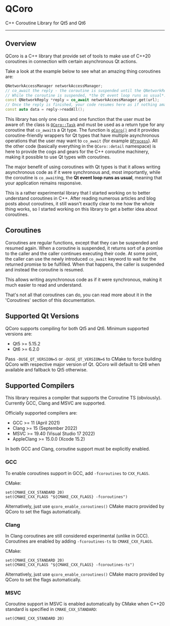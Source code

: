 <!--
SPDX-FileCopyrightText: 2022 Daniel Vrátil <dvratil@kde.org>

SPDX-License-Identifier: GFDL-1.3-or-later
-->

# QCoro

C++ Coroutine Library for Qt5 and Qt6

---

## Overview

QCoro is a C++ library that provide set of tools to make use of C++20 coroutines
in connection with certain asynchronous Qt actions.

Take a look at the example below to see what an amazing thing coroutines are:
```cpp
QNetworkAccessManager networkAccessManager;
// co_await the reply - the coroutine is suspended until the QNetworkReply is finished.
// While the coroutine is suspended, *the Qt event loop runs as usual*.
const QNetworkReply *reply = co_await networkAccessManager.get(url);
// Once the reply is finished, your code resumes here as if nothing amazing has just happened ;-)
const auto data = reply->readAll();
```

This library has only one class and one function that the user must be aware of: the class is
[`QCoro::Task`](reference/coro/task.md) and must be used as a return type for any coroutine that `co_await`s
a Qt type. The function is [`qCoro()`](reference/coro/coro.md) and it provides coroutine-friendly
wrappers for Qt types that have multiple asynchronous operations that the user may want to `co_await`
(for example [`QProcess`](reference/core/qprocess.md)). All the other code (basically everything in the
`QCoro::detail` namespace) is here to provide the cogs and gears for the C++ coroutine machinery,
making it possible to use Qt types with coroutines.

The major benefit of using coroutines with Qt types is that it allows writing asynchronous code as if it
were synchronous and, most importantly, while the coroutine is `co_await`ing, the __Qt event loop runs
as usual__, meaning that your application remains responsive.

This is a rather experimental library that I started working on to better understand coroutines
in C++. After reading numerous articles and blog posts about coroutines, it still wasn't exactly
clear to me how the whole thing works, so I started working on this library to get a better idea
about coroutines.

## Coroutines

Coroutines are regular functions, except that they can be suspended and resumed again. When
a coroutine is suspended, it returns sort of a promise to the caller and the caller continues
executing their code. At some point, the caller can use the newly introduced `co_await` keyword
to wait for the returned promise to be fulfilled. When that happens, the caller is suspended
and instead the coroutine is resumed.

This allows writing asynchronous code as if it were synchronous, making it much easier to read
and understand.

That's not all that coroutines can do, you can read more about it in the 'Coroutines' section
of this documentation.

## Supported Qt Versions

QCoro supports compiling for both Qt5 and Qt6. Minimum supported versions are:

* Qt5 >= 5.15.2
* Qt6 >= 6.2.0

Pass `-DUSE_QT_VERSION=5` or `-DUSE_QT_VERSION=6` to CMake to force building QCoro with respective
major version of Qt. QCoro will default to Qt6 when available and fallback to Qt5 otherwise.

## Supported Compilers

This library requires a compiler that supports the Coroutine TS (obviously). Currently
GCC, Clang and MSVC are supported.

Officially supported compilers are:
* GCC >= 11 (April 2021)
* Clang >= 15 (September 2022)
* MSVC >= 19.40 (Visual Studio 17 2022)
* AppleClang >= 15.0.0 (Xcode 15.2)

In both GCC and Clang, coroutine support must be explicitly enabled.

### GCC

To enable coroutines support in GCC, add `-fcoroutines` to `CXX_FLAGS`.

CMake:
```
set(CMAKE_CXX_STANDARD 20)
set(CMAKE_CXX_FLAGS "${CMAKE_CXX_FLAGS} -fcoroutines")
```

Alternatively, just use `qcoro_enable_coroutines()` CMake macro provided by QCoro to set the
flags automatically.

### Clang

In Clang coroutines are still considered experimental (unlike in GCC).
Coroutines are enabled by adding `-fcoroutines-ts` to `CMAKE_CXX_FLAGS`.

CMake:
```
set(CMAKE_CXX_STANDARD 20)
set(CMAKE_CXX_FLAGS "${CMAKE_CXX_FLAGS} -fcoroutines-ts")
```

Alternatively, just use `qcoro_enable_coroutines()` CMake macro provided by QCoro to set the
flags automatically.

### MSVC

Coroutine support in MSVC is enabled automatically by CMake when C++20 standard is specified
in `CMAKE_CXX_STANDARD`:

```
set(CMAKE_CXX_STANDARD 20)
```

